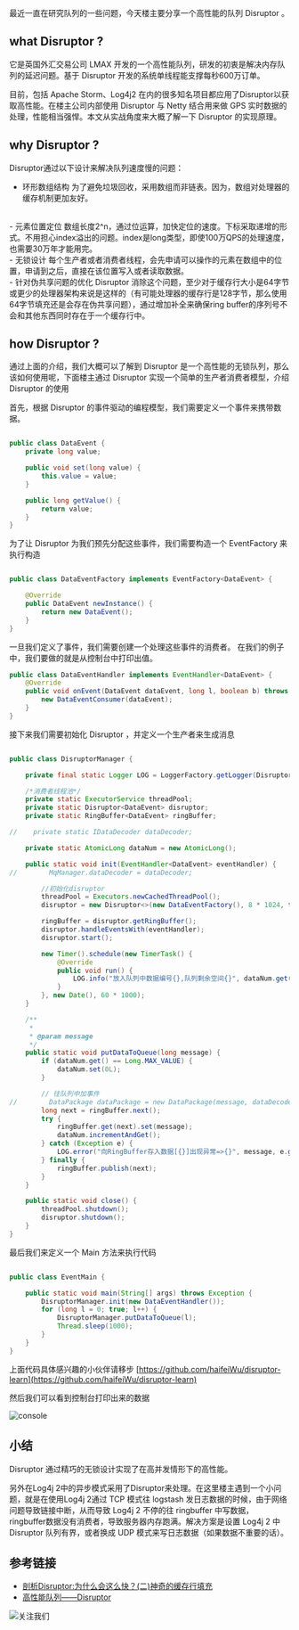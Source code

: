 
最近一直在研究队列的一些问题，今天楼主要分享一个高性能的队列 Disruptor 。
<!--more-->

## what Disruptor ?
它是英国外汇交易公司 LMAX 开发的一个高性能队列，研发的初衷是解决内存队列的延迟问题。基于 Disruptor 开发的系统单线程能支撑每秒600万订单。

目前，包括 Apache Storm、Log4j2 在内的很多知名项目都应用了Disruptor以获取高性能。在楼主公司内部使用 Disruptor 与 Netty 结合用来做 GPS 实时数据的处理，性能相当强悍。本文从实战角度来大概了解一下 Disruptor 的实现原理。

## why Disruptor ?
Disruptor通过以下设计来解决队列速度慢的问题：

- 环形数组结构
为了避免垃圾回收，采用数组而非链表。因为，数组对处理器的缓存机制更加友好。
<br/>
- 元素位置定位
数组长度2^n，通过位运算，加快定位的速度。下标采取递增的形式。不用担心index溢出的问题。index是long类型，即使100万QPS的处理速度，也需要30万年才能用完。
<br/>
- 无锁设计
每个生产者或者消费者线程，会先申请可以操作的元素在数组中的位置，申请到之后，直接在该位置写入或者读取数据。
<br/>
- 针对伪共享问题的优化
Disruptor 消除这个问题，至少对于缓存行大小是64字节或更少的处理器架构来说是这样的（有可能处理器的缓存行是128字节，那么使用64字节填充还是会存在伪共享问题），通过增加补全来确保ring buffer的序列号不会和其他东西同时存在于一个缓存行中。

## how Disruptor ?
通过上面的介绍，我们大概可以了解到 Disruptor 是一个高性能的无锁队列，那么该如何使用呢，下面楼主通过 Disruptor 实现一个简单的生产者消费者模型，介绍 Disruptor 的使用

首先，根据 Disruptor 的事件驱动的编程模型，我们需要定义一个事件来携带数据。

```java

public class DataEvent {
    private long value;

    public void set(long value) {
        this.value = value;
    }

    public long getValue() {
        return value;
    }
}

```
为了让 Disruptor 为我们预先分配这些事件，我们需要构造一个 EventFactory 来执行构造

```java

public class DataEventFactory implements EventFactory<DataEvent> {

    @Override
    public DataEvent newInstance() {
        return new DataEvent();
    }
}

```
一旦我们定义了事件，我们需要创建一个处理这些事件的消费者。 在我们的例子中，我们要做的就是从控制台中打印出值。

```java
public class DataEventHandler implements EventHandler<DataEvent> {
    @Override
    public void onEvent(DataEvent dataEvent, long l, boolean b) throws Exception {
        new DataEventConsumer(dataEvent);
    }
}
```

接下来我们需要初始化 Disruptor ，并定义一个生产者来生成消息

```java

public class DisruptorManager {

    private final static Logger LOG = LoggerFactory.getLogger(DisruptorManager.class);

    /*消费者线程池*/
    private static ExecutorService threadPool;
    private static Disruptor<DataEvent> disruptor;
    private static RingBuffer<DataEvent> ringBuffer;

//    private static IDataDecoder dataDecoder;

    private static AtomicLong dataNum = new AtomicLong();

    public static void init(EventHandler<DataEvent> eventHandler) {
//        MqManager.dataDecoder = dataDecoder;

        //初始化disruptor
        threadPool = Executors.newCachedThreadPool();
        disruptor = new Disruptor<>(new DataEventFactory(), 8 * 1024, threadPool, ProducerType.MULTI, new BlockingWaitStrategy());

        ringBuffer = disruptor.getRingBuffer();
        disruptor.handleEventsWith(eventHandler);
        disruptor.start();

        new Timer().schedule(new TimerTask() {
            @Override
            public void run() {
                LOG.info("放入队列中数据编号{},队列剩余空间{}", dataNum.get(), ringBuffer.remainingCapacity());
            }
        }, new Date(), 60 * 1000);
    }

    /**
     *
     * @param message
     */
    public static void putDataToQueue(long message) {
        if (dataNum.get() == Long.MAX_VALUE) {
            dataNum.set(0L);
        }

        // 往队列中加事件
//        DataPackage dataPackage = new DataPackage(message, dataDecoder);
        long next = ringBuffer.next();
        try {
            ringBuffer.get(next).set(message);
            dataNum.incrementAndGet();
        } catch (Exception e) {
            LOG.error("向RingBuffer存入数据[{}]出现异常=>{}", message, e.getStackTrace());
        } finally {
            ringBuffer.publish(next);
        }
    }

    public static void close() {
        threadPool.shutdown();
        disruptor.shutdown();
    }
}

```

最后我们来定义一个 Main 方法来执行代码 

```java

public class EventMain {

    public static void main(String[] args) throws Exception {
        DisruptorManager.init(new DataEventHandler());
        for (long l = 0; true; l++) {
            DisruptorManager.putDataToQueue(l);
            Thread.sleep(1000);
        }
    }
}

```
上面代码具体感兴趣的小伙伴请移步 [https://github.com/haifeiWu/disruptor-learn](https://github.com/haifeiWu/disruptor-learn)

然后我们可以看到控制台打印出来的数据

![console]( http://img.whforever.cn/disruptor-console.png)

## 小结
Disruptor 通过精巧的无锁设计实现了在高并发情形下的高性能。

另外在Log4j 2中的异步模式采用了Disruptor来处理。在这里楼主遇到一个小问题，就是在使用Log4j 2通过 TCP 模式往 logstash 发日志数据的时候，由于网络问题导致链接中断，从而导致 Log4j 2 不停的往 ringbuffer 中写数据，ringbuffer数据没有消费者，导致服务器内存跑满。解决方案是设置 Log4j 2 中 Disruptor 队列有界，或者换成 UDP 模式来写日志数据（如果数据不重要的话）。  

## 参考链接
- [剖析Disruptor:为什么会这么快？(二)神奇的缓存行填充](http://ifeve.com/disruptor-cacheline-padding/)
- [高性能队列——Disruptor](https://tech.meituan.com/disruptor.html)

![关注我们](http://img.hchstudio.cn/CodePig-QRCode.jpg)
